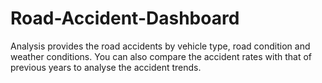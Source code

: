 # Road-Accident-Dashboard
Analysis provides the road accidents by vehicle type, road condition and weather conditions. You can also compare the accident rates with that of previous years to analyse the accident trends. 
